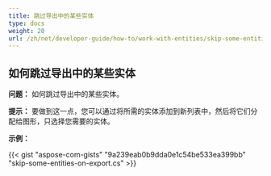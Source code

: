 ```yaml
---
title: 跳过导出中的某些实体
type: docs
weight: 20
url: /zh/net/developer-guide/how-to/work-with-entities/skip-some-entities-on-export/
---
```


## **如何跳过导出中的某些实体**

**问题：** 如何跳过导出中的某些实体。

**提示：** 要做到这一点，您可以通过将所需的实体添加到新列表中，然后将它们分配给图形，只选择您需要的实体。

**示例：**

{{< gist "aspose-com-gists" "9a239eab0b9dda0e1c54be533ea399bb" "skip-some-entities-on-export.cs" >}}
